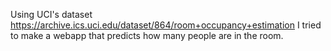 Using UCI's dataset https://archive.ics.uci.edu/dataset/864/room+occupancy+estimation I tried to make a webapp that predicts how many people are in the room. 
